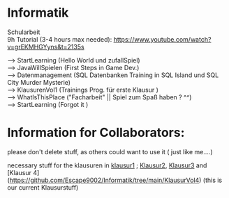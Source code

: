 # Informatik
Schularbeit <br />
9h Tutorial (3-4 hours max needed): https://www.youtube.com/watch?v=grEKMHGYyns&t=2135s

--> StartLearning (Hello World und zufallSpiel) <br />
--> JavaWillSpielen (First Steps in Game Dev.)  <br />
--> Datenmanagement (SQL Datenbanken Training in SQL Island und SQL City Murder Mysterie) <br />
--> KlausurenVol1 (Trainings Prog. für erste Klausur )  <br />
--> WhatIsThisPlace ("Facharbeit" || Spiel zum Spaß haben ? ^^)  <br />
--> StartLearning (Forgot it )  <br />
# Information for Collaborators:
please don't delete stuff, as others could want to use it ( just like me....)

necessary stuff for the klausuren in [klausur1](https://github.com/Escape9002/Informatik/tree/main/KlausurVol1) ; [Klausur2](https://github.com/Escape9002/Informatik/tree/main/KlausurVol2), [Klausur3](https://github.com/Escape9002/Informatik/tree/main/KlausurVol3) and [Klausur 4] (https://github.com/Escape9002/Informatik/tree/main/KlausurVol4) (this is our current Klausurstuff)
